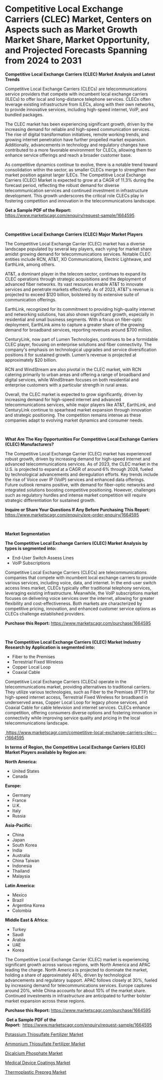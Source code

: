 <p><h1>Competitive Local Exchange Carriers (CLEC) Market, Centers on Aspects such as Market Growth Market Share, Market Opportunity, and Projected Forecasts Spanning from 2024 to 2031</h1></p><p><strong>Competitive Local Exchange Carriers (CLEC) Market Analysis and Latest Trends</strong></p>
<p><p>Competitive Local Exchange Carriers (CLECs) are telecommunications service providers that compete with incumbent local exchange carriers (ILECs) to offer local and long-distance telephone services. CLECs often leverage existing infrastructure from ILECs, along with their own networks, to provide innovative services, including high-speed internet, VoIP, and bundled packages.</p><p>The CLEC market has been experiencing significant growth, driven by the increasing demand for reliable and high-speed communication services. The rise of digital transformation initiatives, remote working trends, and growing internet penetration have further propelled market expansion. Additionally, advancements in technology and regulatory changes have contributed to a more favorable environment for CLECs, allowing them to enhance service offerings and reach a broader customer base.</p><p>As competitive dynamics continue to evolve, there is a notable trend toward consolidation within the sector, as smaller CLECs merge to strengthen their market position against larger ILECs. The Competitive Local Exchange Carriers (CLEC) Market is expected to grow at a CAGR of 11.3% during the forecast period, reflecting the robust demand for diverse telecommunication services and continued investment in infrastructure development. This growth underscores the critical role CLECs play in fostering competition and innovation in the telecommunications landscape.</p></p>
<p><strong>Get a Sample PDF of the Report:&nbsp;</strong> <a href="https://www.marketscagr.com/enquiry/request-sample/1664595?utm_campaign=1884&utm_medium=2&utm_source=Github&utm_content=ia&utm_term=09122024&utm_id=competitive-local-exchange-carriers-clec">https://www.marketscagr.com/enquiry/request-sample/1664595</a></p>
<p>&nbsp;</p>
<p><strong>Competitive Local Exchange Carriers (CLEC) Major Market Players</strong></p>
<p><p>The Competitive Local Exchange Carrier (CLEC) market has a diverse landscape populated by several key players, each vying for market share amidst growing demand for telecommunications services. Notable CLEC entities include RCN, AT&T, XO Communications, Electric Lightwave, and EarthLink, among others.</p><p>AT&T, a dominant player in the telecom sector, continues to expand its CLEC operations through strategic acquisitions and the deployment of advanced fiber networks. Its vast resources enable AT&T to innovate services and penetrate markets effectively. As of 2023, AT&T's revenue is projected to exceed $120 billion, bolstered by its extensive suite of communication offerings.</p><p>EarthLink, recognized for its commitment to providing high-quality internet and networking solutions, has also shown significant growth, especially in residential and small business segments. With a focus on fiber-optic deployment, EarthLink aims to capture a greater share of the growing demand for broadband services, reporting revenues around $700 million.</p><p>CenturyLink, now part of Lumen Technologies, continues to be a formidable CLEC player, focusing on enterprise solutions and fiber connectivity. The company's emphasis on technological upgrades and service diversification positions it for sustained growth. Lumen's revenue is projected at approximately $20 billion.</p><p>RCN and WindStream are also pivotal in the CLEC market, with RCN catering primarily to urban areas and offering a range of broadband and digital services, while WindStream focuses on both residential and enterprise customers with a particular strength in rural areas.</p><p>Overall, the CLEC market is expected to grow significantly, driven by increasing demand for high-speed internet and advanced telecommunications services, while major players like AT&T, EarthLink, and CenturyLink continue to spearhead market expansion through innovation and strategic positioning. The competition remains intense as these companies adapt to evolving market dynamics and consumer needs.</p></p>
<p>&nbsp;</p>
<p><strong>What Are The Key Opportunities For Competitive Local Exchange Carriers (CLEC) Manufacturers?</strong></p>
<p><p>The Competitive Local Exchange Carrier (CLEC) market has experienced robust growth, driven by increasing demand for high-speed internet and advanced telecommunications services. As of 2023, the CLEC market in the U.S. is projected to expand at a CAGR of around 6% through 2028, fueled by technological advancements and deregulation efforts. Key trends include the rise of Voice over IP (VoIP) services and enhanced data offerings. Future outlook remains positive, with demand for fiber-optic networks and integrated solutions boosting competitive positioning. However, challenges such as regulatory hurdles and intense market competition will require strategic differentiation for sustained growth.</p></p>
<p><strong>Inquire or Share Your Questions If Any Before Purchasing This Report:</strong> <a href="https://www.marketscagr.com/enquiry/pre-order-enquiry/1664595?utm_campaign=1884&utm_medium=2&utm_source=Github&utm_content=ia&utm_term=09122024&utm_id=competitive-local-exchange-carriers-clec">https://www.marketscagr.com/enquiry/pre-order-enquiry/1664595</a></p>
<p>&nbsp;</p>
<p><strong>Market Segmentation</strong></p>
<p><strong>The Competitive Local Exchange Carriers (CLEC) Market Analysis by types is segmented into:</strong></p>
<p><ul><li>End-User Switch Assess Lines</li><li>VoIP Subscriptions</li></ul></p>
<p><p>Competitive Local Exchange Carriers (CLECs) are telecommunications companies that compete with incumbent local exchange carriers to provide various services, including voice, data, and internet. In the end-user switch access lines market, CLECs typically offer traditional telephony services, leveraging existing infrastructure. Meanwhile, the VoIP subscriptions market focuses on delivering voice services over the internet, allowing for greater flexibility and cost-effectiveness. Both markets are characterized by competitive pricing, innovation, and enhanced customer service options as CLECs challenge established providers.</p></p>
<p><strong>Purchase this Report:&nbsp;</strong><a href="https://www.marketscagr.com/purchase/1664595?utm_campaign=1884&utm_medium=2&utm_source=Github&utm_content=ia&utm_term=09122024&utm_id=competitive-local-exchange-carriers-clec">https://www.marketscagr.com/purchase/1664595</a></p>
<p>&nbsp;</p>
<p><strong>The Competitive Local Exchange Carriers (CLEC) Market Industry Research by Application is segmented into:</strong></p>
<p><ul><li>Fiber to the Premises</li><li>Terrestrial Fixed Wireless</li><li>Copper Local Loop</li><li>Coaxial Cable</li></ul></p>
<p><p>Competitive Local Exchange Carriers (CLECs) operate in the telecommunications market, providing alternatives to traditional carriers. They utilize various technologies, such as Fiber to the Premises (FTTP) for high-speed internet access, Terrestrial Fixed Wireless for broadband in underserved areas, Copper Local Loop for legacy phone services, and Coaxial Cable for cable television and internet services. CLECs enhance competition, offering consumers diverse options and fostering innovation in connectivity while improving service quality and pricing in the local telecommunications landscape.</p></p>
<p><a href="https://www.marketscagr.com/competitive-local-exchange-carriers-clec--r1664595?utm_campaign=1884&utm_medium=2&utm_source=Github&utm_content=ia&utm_term=09122024&utm_id=competitive-local-exchange-carriers-clec">&nbsp;https://www.marketscagr.com/competitive-local-exchange-carriers-clec--r1664595</a></p>
<p><strong>In terms of Region, the Competitive Local Exchange Carriers (CLEC) Market Players available by Region are:</strong></p>
<p>
    <p> <strong> North America: </strong>
        <ul>
            <li>United States</li>
            <li>Canada</li>
        </ul>
        </p> 
    <p> <strong> Europe: </strong>
        <ul>
            <li>Germany</li>
            <li>France</li>
            <li>U.K.</li>
            <li>Italy</li>
            <li>Russia</li>
        </ul>
        </p> 
    <p> <strong> Asia-Pacific: </strong>
        <ul>
            <li>China</li>
            <li>Japan</li>
            <li>South Korea</li>
            <li>India</li>
            <li>Australia</li>
            <li>China Taiwan</li>
            <li>Indonesia</li>
            <li>Thailand</li>
            <li>Malaysia</li>
        </ul>
        </p> 
    <p> <strong> Latin America: </strong>
        <ul>
            <li>Mexico</li>
            <li>Brazil</li>
            <li>Argentina Korea</li>
            <li>Colombia</li>
        </ul>
        </p> 
    <p> <strong> Middle East & Africa: </strong>
        <ul>
            <li>Turkey</li>
            <li>Saudi</li>
            <li>Arabia</li>
            <li>UAE</li>
            <li>Korea</li>
        </ul>
    </p>
    </p>
<p><p>The Competitive Local Exchange Carrier (CLEC) market is experiencing significant growth across various regions, with North America and APAC leading the charge. North America is projected to dominate the market, holding a share of approximately 40%, driven by technological advancements and regulatory support. APAC follows closely at 30%, fueled by increasing demand for telecommunications services. Europe captures around 20%, while China accounts for about 10% of the market share. Continued investments in infrastructure are anticipated to further bolster market expansion across these regions.</p></p>
<p><strong>Purchase this Report: </strong><a href="https://www.marketscagr.com/purchase/1664595?utm_campaign=1884&utm_medium=2&utm_source=Github&utm_content=ia&utm_term=09122024&utm_id=competitive-local-exchange-carriers-clec">https://www.marketscagr.com/purchase/1664595</a></p>
<p>&nbsp;<strong>Get a Sample PDF of the Report:&nbsp;&nbsp;</strong><a href="https://www.marketscagr.com/enquiry/request-sample/1664595?utm_campaign=1884&utm_medium=2&utm_source=Github&utm_content=ia&utm_term=09122024&utm_id=competitive-local-exchange-carriers-clec">https://www.marketscagr.com/enquiry/request-sample/1664595</a></p>
<p><strong></strong></p>
<p><p><a href="https://www.linkedin.com/pulse/potassium-thiosulfate-fertilizer-market-evolution-98-cagr-hxsve?utm_campaign=1884&utm_medium=2&utm_source=Github&utm_content=ia&utm_term=09122024&utm_id=competitive-local-exchange-carriers-clec">Potassium Thiosulfate Fertilizer Market</a></p><p><a href="https://www.linkedin.com/pulse/exploring-growth-opportunities-ammonium-thiosulfate-fertilizer-iuyae?utm_campaign=1884&utm_medium=2&utm_source=Github&utm_content=ia&utm_term=09122024&utm_id=competitive-local-exchange-carriers-clec">Ammonium Thiosulfate Fertilizer Market</a></p><p><a href="https://www.linkedin.com/pulse/dicalcium-phosphate-market-study-findings-forecast-cagr-vvoke?utm_campaign=1884&utm_medium=2&utm_source=Github&utm_content=ia&utm_term=09122024&utm_id=competitive-local-exchange-carriers-clec">Dicalcium Phosphate Market</a></p><p><a href="https://www.linkedin.com/pulse/comprehensive-medical-device-coatings-report-industry-analysis-vnm2e?utm_campaign=1884&utm_medium=2&utm_source=Github&utm_content=ia&utm_term=09122024&utm_id=competitive-local-exchange-carriers-clec">Medical Device Coatings Market</a></p><p><a href="https://www.linkedin.com/pulse/comprehensive-analysis-thermoplastic-prepreg-market-size-nvkue?utm_campaign=1884&utm_medium=2&utm_source=Github&utm_content=ia&utm_term=09122024&utm_id=competitive-local-exchange-carriers-clec">Thermoplastic Prepreg Market</a></p></p>